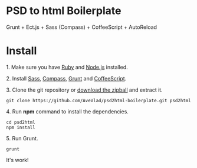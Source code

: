 PSD to html Boilerplate
==

Grunt + Ect.js + Sass (Compass) + CoffeeScript + AutoReload

# Install
1\. Make sure you have [Ruby](http://www.ruby-lang.org/en/downloads/) and [Node.js](http://nodejs.org/) installed.

2\. Install [Sass](http://sass-lang.com/install), [Compass](http://compass-style.org/install/), [Grunt](http://gruntjs.com/getting-started) and [CoffeeScript](http://coffeescript.org/#installation).

3\. Clone the git repository or [download the zipball](https://github.com/AveVlad/psd2html-boilerplate/archive/master.zip) and extract it.

    git clone https://github.com/AveVlad/psd2html-boilerplate.git psd2html
    
4\. Run **npm** command to install the dependencies.

    cd psd2html
    npm install
    
5\. Run Grunt.

    grunt
    
It's work!
